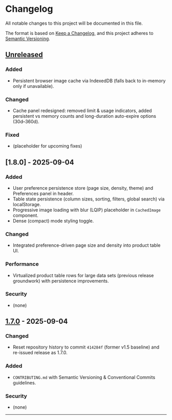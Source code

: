 # Changelog

All notable changes to this project will be documented in this file.

The format is based on [Keep a Changelog](https://keepachangelog.com/en/1.1.0/),
and this project adheres to [Semantic Versioning](https://semver.org/spec/v2.0.0.html).

## [Unreleased]

### Added
- Persistent browser image cache via IndexedDB (falls back to in-memory only if unavailable).

### Changed
- Cache panel redesigned: removed limit & usage indicators, added persistent vs memory counts and long-duration auto-expire options (30d–360d).

### Fixed
- (placeholder for upcoming fixes)

## [1.8.0] - 2025-09-04
### Added
- User preference persistence store (page size, density, theme) and Preferences panel in header.
- Table state persistence (column sizes, sorting, filters, global search) via localStorage.
- Progressive image loading with blur (LQIP) placeholder in `CachedImage` component.
- Dense (compact) mode styling toggle.

### Changed
- Integrated preference-driven page size and density into product table UI.

### Performance
- Virtualized product table rows for large data sets (previous release groundwork) with persistence improvements.

### Security
- (none)

## [1.7.0] - 2025-09-04
### Changed
- Reset repository history to commit `414284f` (former v1.5 baseline) and re-issued release as 1.7.0.

### Added
- `CONTRIBUTING.md` with Semantic Versioning & Conventional Commits guidelines.

### Security
- (none)

---

[Unreleased]: https://github.com/kendrick-gs/scrapper/compare/v1.7.0...HEAD
[1.7.0]: https://github.com/kendrick-gs/scrapper/releases/tag/v1.7.0
